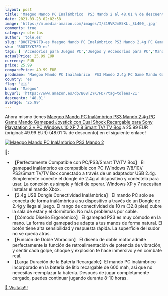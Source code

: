 ```yaml
---
layout: post
title: 'Maegoo Mando PC Inalámbrico  PS3 Mando 2 al 48.01 % de descuento'
date: 2021-03-23 02:02:58
image: 'https://m.media-amazon.com/images/I/319VRJmE5KL._SL400_.jpg'
comments: true
category: ofertas
author: 'tole.es'
slug: 'B08TZYK7FD-es Maegoo Mando PC Inalámbrico PS3 Mando 2.4g PC Game Mando...'
sku: 'B08TZYK7FD-es'
tags: [ 'Accesorios para Juegos PC','Juegos y Accesorios para PC','Mandos para PC','Videojuegos','maegoo','playstation', ]
actualPrice: 25.99 EUR
currency: EUR
price: 25.99
comparePrice: 49.99 EUR
prodname: 'Maegoo Mando PC Inalámbrico  PS3 Mando 2.4g PC Game Mando Gamepad Joystick con Dual Shock Recargable para Sony Playstation 3 y PC Windows 10 XP 7 8 Smart TV/ TV Box'
country: 'es'
flag: '🇪🇸'
brand: 'Maegoo'
buyurl: 'https://www.amazon.es/dp/B08TZYK7FD/?tag=tolees-21'
descuento: '48.01'
average: '25.99'
---
```


Ahora mismo tienes [Maegoo Mando PC Inalámbrico  PS3 Mando 2.4g PC Game Mando Gamepad Joystick con Dual Shock Recargable para Sony Playstation 3 y PC Windows 10 XP 7 8 Smart TV/ TV Box](https://www.amazon.es/dp/B08TZYK7FD/?tag=tolees-21) a 25.99 EUR (original: 49.99 EUR) (48.01 %  de descuento) en el siguiente enlace!

[![Maegoo Mando PC Inalámbrico  PS3 Mando 2](https://m.media-amazon.com/images/I/319VRJmE5KL._SL400_.jpg)](https://www.amazon.es/dp/B08TZYK7FD/?tag=tolees-21)

🔎:

- 【Perfectamente Compatible con PC/PS3/Smart TV/TV Box】 El gamepad inalámbrico es compatible con PC (Windows 7/8/10)/ PS3/Smart TV/TV Box conectado a través de un adaptador USB 2.4g. Simplemente conecte el dongle de 2.4g al dispositivo y conéctelo para usar. La conexión es simple y fácil de operar. Windows XP y 7 necesitan instalar el mando Xbox.
- 【2.4g USB Dongle Conectividad Inalámbrica】 El mando PC solo se conecta de forma inalámbrica a su dispositivo a través de un Dongle de 2.4g y llega al juego. El rango de conectividad de 10 m (32.8 pies) cubre la sala de estar y el dormitorio. No más problemas por cable.
- 【Cómodo Diseño Ergonómico】 El gamepad PS3 es muy cómodo en la mano. La forma del gamepad se adapta a tus manos de forma natural. El botón tiene alta sensibilidad y respuesta rápida. La superficie del sudor no se queda atrás.
- 【Función de Doble Vibración】 El diseño de doble motor admite perfectamente la función de retroalimentación de potencia de vibración, y sentir cada golpe, choque y explosión te hace inmersivo y en combate real.
- 【Larga Duración de la Batería Recargable】El mando PC inalámbrico incorporado en la batería de litio recargable de 600 mah, así que no necesitas reemplazar la batería. Después de jugar completamente cargado, puedes continuar jugando durante 8-10 horas.

[🛒 Visítala!!!](https://www.amazon.es/dp/B08TZYK7FD/?tag=tolees-21)

